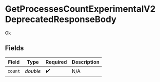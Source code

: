 # GetProcessesCountExperimentalV2DeprecatedResponseBody

Ok


## Fields

| Field              | Type               | Required           | Description        |
| ------------------ | ------------------ | ------------------ | ------------------ |
| `count`            | *double*           | :heavy_check_mark: | N/A                |